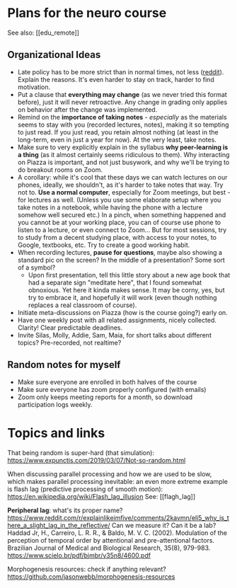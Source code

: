 # Plans for the neuro course

See also: [[edu_remote]]

## Organizational Ideas

* Late policy has to be more strict than in normal times, not less ([reddit](https://www.reddit.com/r/Professors/comments/i8ml4t/what_are_your_late_policies_this_semester/)). Explain the reasons. It's even harder to stay on track, harder to find motivation.
* Put a clause that **everything may change** (as we never tried this format before), just it will never retroactive. Any change in grading only applies on behavior after the change was implemented.
* Remind on the **importance of taking notes** - _especially_ as the materials seems to stay with you (recorded lectures, notes), making it so tempting to just read. If you just read, you retain almost nothing (at least in the long-term, even in just a year for now). At the very least, take notes.
* Make sure to very explicitly explain in the syllabus **why peer-learning is a thing** (as it almost certainly seems ridiculous to them). Why interacting on Piazza is important, and not just busywork, and why we'll be trying to do breakout rooms on Zoom.
* A corollary: while it's cool that these days we can watch lectures on our phones, ideally, we shouldn't, as it's harder to take notes that way. Try not to. **Use a normal computer**, especially for Zoom meetings, but best - for lectures as well. (Unless you use some elaborate setup where you take notes in a notebook, while having the phone with a lecture somehow well secured etc.) In a pinch, when something happened and you cannot be at your working place, you can of course use phone to listen to a lecture, or even connect to Zoom... But for most sessions, try to study from a decent studying place, with access to your notes, to Google, textbooks, etc. Try to create a good working habit.
* When recording lectures, **pause for questions**, maybe also showing a standard pic on the screen? In the middle of a presentation? Some sort of a symbol?
    * Upon first presentation, tell this little story about a new age book that had a separate sign "meditate here", that I found somewhat obnoxious. Yet here it kinda makes sense. It may be corny, yes, but try to embrace it, and hopefully it will work (even though nothing replaces a real classroom of course).
* Initiate meta-discussions on Piazza (how is the course going?) early on.
* Have one weekly post with all related assignments, nicely collected. Clarity! Clear predictable deadlines.
* Invite Silas, Molly, Addie, Sam, Maia, for short talks about different topics? Pre-recorded, not realtime?

## Random notes for myself

* Make sure everyone are enrolled in both halves of the course
* Make sure everyone has zoom properly configured (with emails)
* Zoom only keeps meeting reports for a month, so download participation logs weekly.

# Topics and links

That being random is super-hard (that simulation):
https://www.expunctis.com/2019/03/07/Not-so-random.html

When discussing parallel processing and how we are used to be slow, which makes parallel processing inevitable: an even more extreme example is flash lag (predictive processing of smooth motion):
https://en.wikipedia.org/wiki/Flash_lag_illusion
See: [[flagh_lag]]

**Peripheral lag**: what's its proper name?
https://www.reddit.com/r/explainlikeimfive/comments/2kavmn/eli5_why_is_there_a_slight_lag_in_the_reflective/
Can we measure it? Can it be a lab?
Haddad Jr, H., Carreiro, L. R. R., & Baldo, M. V. C. (2002). Modulation of the perception of temporal order by attentional and pre-attentional factors. Brazilian Journal of Medical and Biological Research, 35(8), 979-983.
https://www.scielo.br/pdf/bjmbr/v35n8/4600.pdf

Morphogenesis resources: check if anything relevant?
https://github.com/jasonwebb/morphogenesis-resources